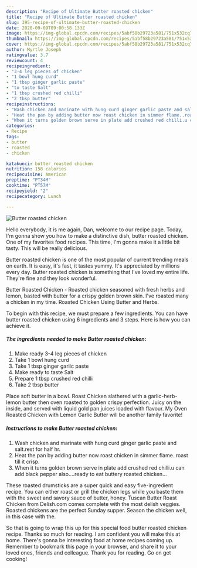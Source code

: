 ```yaml
---
description: "Recipe of Ultimate Butter roasted chicken"
title: "Recipe of Ultimate Butter roasted chicken"
slug: 395-recipe-of-ultimate-butter-roasted-chicken
date: 2020-09-09T09:00:58.133Z
image: https://img-global.cpcdn.com/recipes/5abf58b29723a581/751x532cq70/butter-roasted-chicken-recipe-main-photo.jpg
thumbnail: https://img-global.cpcdn.com/recipes/5abf58b29723a581/751x532cq70/butter-roasted-chicken-recipe-main-photo.jpg
cover: https://img-global.cpcdn.com/recipes/5abf58b29723a581/751x532cq70/butter-roasted-chicken-recipe-main-photo.jpg
author: Myrtle Joseph
ratingvalue: 3.7
reviewcount: 4
recipeingredient:
- "3-4 leg pieces of chicken"
- "1 bowl hung curd"
- "1 tbsp ginger garlic paste"
- "to taste Salt"
- "1 tbsp crushed red chilli"
- "2 tbsp butter"
recipeinstructions:
- "Wash chicken and marinate with hung curd ginger garlic paste and salt.rest for half hr."
- "Heat the pan by adding butter now roast chicken in simmer flame..roast till it crisp."
- "When it turns golden brown serve in plate add crushed red chilli.u can add black pepper also....ready to eat buttery roasted chicken..."
categories:
- Recipe
tags:
- butter
- roasted
- chicken

katakunci: butter roasted chicken 
nutrition: 158 calories
recipecuisine: American
preptime: "PT34M"
cooktime: "PT57M"
recipeyield: "2"
recipecategory: Lunch

---
```



![Butter roasted chicken](https://img-global.cpcdn.com/recipes/5abf58b29723a581/751x532cq70/butter-roasted-chicken-recipe-main-photo.jpg)

Hello everybody, it is me again, Dan, welcome to our recipe page. Today, I'm gonna show you how to make a distinctive dish, butter roasted chicken. One of my favorites food recipes. This time, I'm gonna make it a little bit tasty. This will be really delicious.

Butter roasted chicken is one of the most popular of current trending meals on earth. It is easy, it's fast, it tastes yummy. It's appreciated by millions every day. Butter roasted chicken is something that I've loved my entire life. They're fine and they look wonderful.

Butter Roasted Chicken - Roasted chicken seasoned with fresh herbs and lemon, basted with butter for a crispy golden brown skin. I&#39;ve roasted many a chicken in my time. Roasted Chicken Using Butter and Herbs.


To begin with this recipe, we must prepare a few ingredients. You can have butter roasted chicken using 6 ingredients and 3 steps. Here is how you can achieve it.

<!--inarticleads1-->

##### The ingredients needed to make Butter roasted chicken:

1. Make ready 3-4 leg pieces of chicken
1. Take 1 bowl hung curd
1. Take 1 tbsp ginger garlic paste
1. Make ready to taste Salt
1. Prepare 1 tbsp crushed red chilli
1. Take 2 tbsp butter


Place soft butter in a bowl. Roast Chicken slathered with a garlic-herb-lemon butter then oven roasted to golden crispy perfection. Juicy on the inside, and served with liquid gold pan juices loaded with flavour. My Oven Roasted Chicken with Lemon Garlic Butter will be another family favorite! 

<!--inarticleads2-->

##### Instructions to make Butter roasted chicken:

1. Wash chicken and marinate with hung curd ginger garlic paste and salt.rest for half hr.
1. Heat the pan by adding butter now roast chicken in simmer flame..roast till it crisp.
1. When it turns golden brown serve in plate add crushed red chilli.u can add black pepper also....ready to eat buttery roasted chicken...


These roasted drumsticks are a super quick and easy five-ingredient recipe. You can either roast or grill the chicken legs while you baste them with the sweet and savory sauce of butter, honey. Tuscan Butter Roast Chicken from Delish.com comes complete with the most delish veggies. Roasted chickens are the perfect Sunday supper. Season the chicken well, in this case with the. 

So that is going to wrap this up for this special food butter roasted chicken recipe. Thanks so much for reading. I am confident you will make this at home. There's gonna be interesting food at home recipes coming up. Remember to bookmark this page in your browser, and share it to your loved ones, friends and colleague. Thank you for reading. Go on get cooking!
